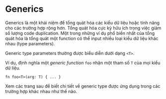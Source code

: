# Generics

Generics là một khái niệm để tổng quát hóa các kiểu dữ liệu 
hoặc tính năng cho các trường hợp rộng hơn. Tổng quát hóa cực kỳ hữu ích
trong việc giảm số lượng code duplication. Một trong những ví dụ phổ
biến nhất của tổng quát hóa là tổng quát một function có thể input nhiều loại
kiểu dữ liệu khác nhau (type parameters).

Generic type parameters thường được biểu diễn dưới dạng `<T>`.

Ví dụ, định nghĩa một *generic function* `foo` nhận một tham số `T` của mọi kiểu dữ liệu.

```rust,no_run
fn foo<T>(arg: T) { ... }
```

Xem các trang sau để biết chi tiết về generic type 
được ứng dụng trong các trường hợp khác nhau như thế nào.